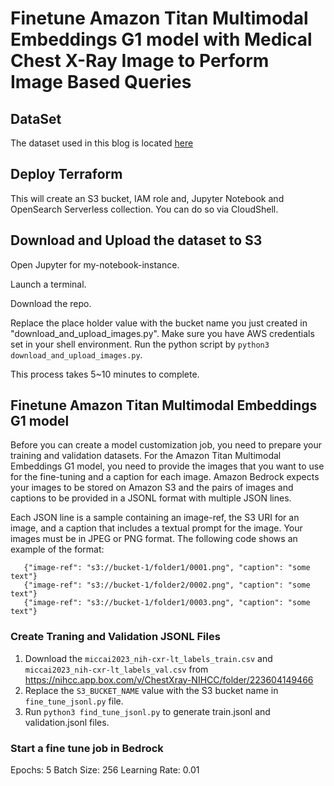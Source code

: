 # Finetune Amazon Titan Multimodal Embeddings G1 model with Medical Chest X-Ray Image to Perform Image Based Queries

## DataSet

The dataset used in this blog is located [here](https://www.nih.gov/news-events/news-releases/nih-clinical-center-provides-one-largest-publicly-available-chest-x-ray-datasets-scientific-community) 

## Deploy Terraform

This will create an S3 bucket, IAM role and, Jupyter Notebook and OpenSearch Serverless collection. You can do so via CloudShell.

## Download and Upload the dataset to S3

Open Jupyter for my-notebook-instance.

Launch a terminal.

Download the repo.

Replace the place holder value with the bucket name you just created in "download_and_upload_images.py". Make sure you have AWS credentials set in your shell environment. Run the python script by `python3 download_and_upload_images.py`. 

This process takes 5~10 minutes to complete.

## Finetune Amazon Titan Multimodal Embeddings G1 model

Before you can create a model customization job, you need to prepare your training and validation datasets. For the Amazon Titan Multimodal Embeddings G1 model, you need to provide the images that you want to use for the fine-tuning and a caption for each image. Amazon Bedrock expects your images to be stored on Amazon S3 and the pairs of images and captions to be provided in a JSONL format with multiple JSON lines.

Each JSON line is a sample containing an image-ref, the S3 URI for an image, and a caption that includes a textual prompt for the image. Your images must be in JPEG or PNG format. The following code shows an example of the format:

```
   {"image-ref": "s3://bucket-1/folder1/0001.png", "caption": "some text"}
   {"image-ref": "s3://bucket-1/folder2/0002.png", "caption": "some text"}
   {"image-ref": "s3://bucket-1/folder1/0003.png", "caption": "some text"}
```

### Create Traning and Validation JSONL Files

1. Download the `miccai2023_nih-cxr-lt_labels_train.csv` and `miccai2023_nih-cxr-lt_labels_val.csv` from https://nihcc.app.box.com/v/ChestXray-NIHCC/folder/223604149466
2. Replace the `S3_BUCKET_NAME` value with the S3 bucket name in `fine_tune_jsonl.py` file. 
3. Run `python3 find_tune_jsonl.py` to generate train.jsonl and validation.jsonl files.

### Start a fine tune job in Bedrock

Epochs: 5
Batch Size: 256
Learning Rate: 0.01



